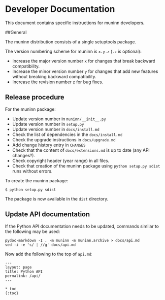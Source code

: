 # Developer Documentation

This document contains specific instructions for muninn developers.

##General

The muninn distribution consists of a single setuptools package.

The version numbering scheme for muninn is ``x.y.z`` (``.z`` is optional):

- Increase the major version number ``x`` for changes that break backward
  compatibility.
- Increase the minor version number ``y`` for changes that add new features
  without breaking backward compatibility.
- Increase the revision number ``z`` for bug fixes.


## Release procedure

For the muninn package:

- Update version number in ``muninn/__init__.py``
- Update version number in ``setup.py``
- Update version number in ``docs/install.md``
- Check the list of dependencies in the ``docs/install.md``
- Check the upgrade instructions in ``docs/upgrade.md``
- Add change history entry in ``CHANGES``
- Check that the content of ``docs/extensions.md`` is up to date
  (any API changes?).
- Check copyright header (year range) in all files.
- Check that creation of the muninn package using ``python setup.py sdist``
  runs without errors.

To create the muninn package:

    $ python setup.py sdist

The package is now available in the ``dist`` directory.


## Update API documentation

If the Python API documentation needs to be updated, commands
similar to the following may be used:

    pydoc-markdown -I . -m muninn -m muninn.archive > docs/api.md
    sed -i -e 's/ | //g' docs/api.md

Now add the following to the top of ``api.md``:

    ---
    layout: page
    title: Python API
    permalink: /api/
    ---

    * toc
    {:toc}
